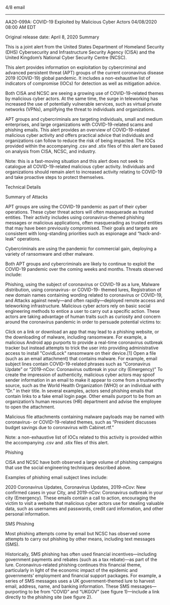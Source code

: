 4/8 email

----

AA20-099A: COVID-19 Exploited by Malicious Cyber Actors
04/08/2020 08:00 AM EDT

Original release date: April 8, 2020
Summary

This is a joint alert from the United States Department of Homeland Security (DHS) Cybersecurity and Infrastructure Security Agency (CISA) and the United Kingdom’s National Cyber Security Centre (NCSC).

This alert provides information on exploitation by cybercriminal and advanced persistent threat (APT) groups of the current coronavirus disease 2019 (COVID-19) global pandemic. It includes a non-exhaustive list of indicators of compromise (IOCs) for detection as well as mitigation advice.

Both CISA and NCSC are seeing a growing use of COVID-19-related themes by malicious cyber actors. At the same time, the surge in teleworking has increased the use of potentially vulnerable services, such as virtual private networks (VPNs), amplifying the threat to individuals and organizations.

APT groups and cybercriminals are targeting individuals, small and medium enterprises, and large organizations with COVID-19-related scams and phishing emails. This alert provides an overview of COVID-19-related malicious cyber activity and offers practical advice that individuals and organizations can follow to reduce the risk of being impacted. The IOCs provided within the accompanying .csv and .stix files of this alert are based on analysis from CISA, NCSC, and industry.

Note: this is a fast-moving situation and this alert does not seek to catalogue all COVID-19-related malicious cyber activity. Individuals and organizations should remain alert to increased activity relating to COVID-19 and take proactive steps to protect themselves.

Technical Details

Summary of Attacks

APT groups are using the COVID-19 pandemic as part of their cyber operations. These cyber threat actors will often masquerade as trusted entities. Their activity includes using coronavirus-themed phishing messages or malicious applications, often masquerading as trusted entities that may have been previously compromised. Their goals and targets are consistent with long-standing priorities such as espionage and “hack-and-leak” operations.

Cybercriminals are using the pandemic for commercial gain, deploying a variety of ransomware and other malware.

Both APT groups and cybercriminals are likely to continue to exploit the COVID-19 pandemic over the coming weeks and months. Threats observed include:

Phishing, using the subject of coronavirus or COVID-19 as a lure,
Malware distribution, using coronavirus- or COVID-19- themed lures,
Registration of new domain names containing wording related to coronavirus or COVID-19, and
Attacks against newly—and often rapidly—deployed remote access and teleworking infrastructure.
Malicious cyber actors rely on basic social engineering methods to entice a user to carry out a specific action. These actors are taking advantage of human traits such as curiosity and concern around the coronavirus pandemic in order to persuade potential victims to:

Click on a link or download an app that may lead to a phishing website, or the downloading of malware, including ransomware.
For example, a malicious Android app purports to provide a real-time coronavirus outbreak tracker but instead attempts to trick the user into providing administrative access to install "CovidLock" ransomware on their device.[1]
Open a file (such as an email attachment) that contains malware.
For example, email subject lines contain COVID-19-related phrases such as “Coronavirus Update” or “2019-nCov: Coronavirus outbreak in your city (Emergency)”
To create the impression of authenticity, malicious cyber actors may spoof sender information in an email to make it appear to come from a trustworthy source, such as the World Health Organization (WHO) or an individual with “Dr.” in their title. In several examples, actors send phishing emails that contain links to a fake email login page. Other emails purport to be from an organization’s human resources (HR) department and advise the employee to open the attachment.

Malicious file attachments containing malware payloads may be named with coronavirus- or COVID-19-related themes, such as “President discusses budget savings due to coronavirus with Cabinet.rtf.”

Note: a non-exhaustive list of IOCs related to this activity is provided within the accompanying .csv and .stix files of this alert.

Phishing

CISA and NCSC have both observed a large volume of phishing campaigns that use the social engineering techniques described above.

Examples of phishing email subject lines include:

2020 Coronavirus Updates,
Coronavirus Updates,
2019-nCov: New confirmed cases in your City, and
2019-nCov: Coronavirus outbreak in your city (Emergency).
These emails contain a call to action, encouraging the victim to visit a website that malicious cyber actors use for stealing valuable data, such as usernames and passwords, credit card information, and other personal information.

SMS Phishing

Most phishing attempts come by email but NCSC has observed some attempts to carry out phishing by other means, including text messages (SMS).

Historically, SMS phishing has often used financial incentives—including government payments and rebates (such as a tax rebate)—as part of the lure. Coronavirus-related phishing continues this financial theme, particularly in light of the economic impact of the epidemic and governments’ employment and financial support packages. For example, a series of SMS messages uses a UK government-themed lure to harvest email, address, name, and banking information. These SMS messages—purporting to be from “COVID” and “UKGOV” (see figure 1)—include a link directly to the phishing site (see figure 2).

